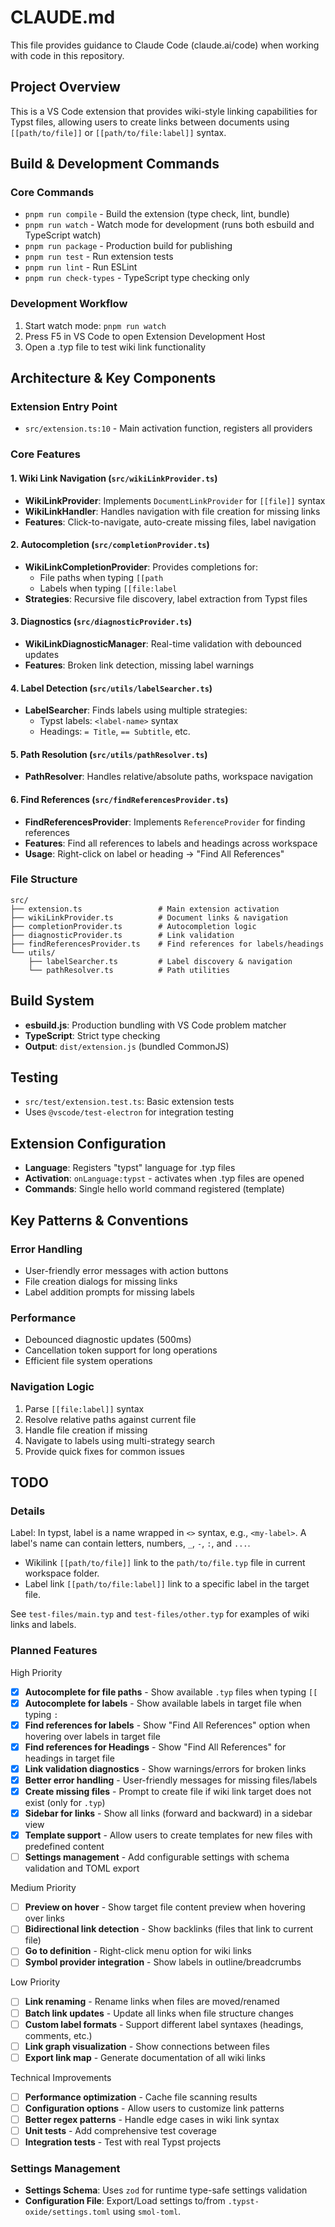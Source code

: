 # CLAUDE.md

This file provides guidance to Claude Code (claude.ai/code) when working with code in this repository.

## Project Overview

This is a VS Code extension that provides wiki-style linking capabilities for Typst files, allowing users to create links between documents using `[[path/to/file]]` or `[[path/to/file:label]]` syntax.

## Build & Development Commands

### Core Commands

- `pnpm run compile` - Build the extension (type check, lint, bundle)
- `pnpm run watch` - Watch mode for development (runs both esbuild and TypeScript watch)
- `pnpm run package` - Production build for publishing
- `pnpm run test` - Run extension tests
- `pnpm run lint` - Run ESLint
- `pnpm run check-types` - TypeScript type checking only

### Development Workflow

1. Start watch mode: `pnpm run watch`
2. Press F5 in VS Code to open Extension Development Host
3. Open a .typ file to test wiki link functionality

## Architecture & Key Components

### Extension Entry Point

- `src/extension.ts:10` - Main activation function, registers all providers

### Core Features

#### 1. Wiki Link Navigation (`src/wikiLinkProvider.ts`)

- **WikiLinkProvider**: Implements `DocumentLinkProvider` for `[[file]]` syntax
- **WikiLinkHandler**: Handles navigation with file creation for missing links
- **Features**: Click-to-navigate, auto-create missing files, label navigation

#### 2. Autocompletion (`src/completionProvider.ts`)

- **WikiLinkCompletionProvider**: Provides completions for:
  - File paths when typing `[[path`
  - Labels when typing `[[file:label`
- **Strategies**: Recursive file discovery, label extraction from Typst files

#### 3. Diagnostics (`src/diagnosticProvider.ts`)

- **WikiLinkDiagnosticManager**: Real-time validation with debounced updates
- **Features**: Broken link detection, missing label warnings

#### 4. Label Detection (`src/utils/labelSearcher.ts`)

- **LabelSearcher**: Finds labels using multiple strategies:
  - Typst labels: `<label-name>` syntax
  - Headings: `= Title`, `== Subtitle`, etc.

#### 5. Path Resolution (`src/utils/pathResolver.ts`)

- **PathResolver**: Handles relative/absolute paths, workspace navigation

#### 6. Find References (`src/findReferencesProvider.ts`)

- **FindReferencesProvider**: Implements `ReferenceProvider` for finding references
- **Features**: Find all references to labels and headings across workspace
- **Usage**: Right-click on label or heading → "Find All References"

### File Structure

```text
src/
├── extension.ts                 # Main extension activation
├── wikiLinkProvider.ts          # Document links & navigation
├── completionProvider.ts        # Autocompletion logic
├── diagnosticProvider.ts        # Link validation
├── findReferencesProvider.ts    # Find references for labels/headings
└── utils/
    ├── labelSearcher.ts         # Label discovery & navigation
    └── pathResolver.ts          # Path utilities
```

## Build System

- **esbuild.js**: Production bundling with VS Code problem matcher
- **TypeScript**: Strict type checking
- **Output**: `dist/extension.js` (bundled CommonJS)

## Testing

- `src/test/extension.test.ts`: Basic extension tests
- Uses `@vscode/test-electron` for integration testing

## Extension Configuration

- **Language**: Registers "typst" language for .typ files
- **Activation**: `onLanguage:typst` - activates when .typ files are opened
- **Commands**: Single hello world command registered (template)

## Key Patterns & Conventions

### Error Handling

- User-friendly error messages with action buttons
- File creation dialogs for missing links
- Label addition prompts for missing labels

### Performance

- Debounced diagnostic updates (500ms)
- Cancellation token support for long operations
- Efficient file system operations

### Navigation Logic

1. Parse `[[file:label]]` syntax
2. Resolve relative paths against current file
3. Handle file creation if missing
4. Navigate to labels using multi-strategy search
5. Provide quick fixes for common issues

## TODO

### Details

Label: In typst, label is a name wrapped in `<>` syntax, e.g., `<my-label>`. A label's name can contain letters, numbers, `_`, `-`, `:`, and `...`.

- Wikilink `[[path/to/file]]` link to the `path/to/file.typ` file in current workspace folder.
- Label link `[[path/to/file:label]]` link to a specific label in the target file.

See `test-files/main.typ` and `test-files/other.typ` for examples of wiki links and labels.

### Planned Features

High Priority

- [x] **Autocomplete for file paths** - Show available `.typ` files when typing `[[`
- [x] **Autocomplete for labels** - Show available labels in target file when typing `:`
- [x] **Find references for labels** - Show "Find All References" option when hovering over labels in target file
- [x] **Find references for Headings** - Show "Find All References" for headings in target file
- [x] **Link validation diagnostics** - Show warnings/errors for broken links
- [x] **Better error handling** - User-friendly messages for missing files/labels
- [x] **Create missing files** - Prompt to create file if wiki link target does not exist (only for `.typ`)
- [x] **Sidebar for links** - Show all links (forward and backward) in a sidebar view
- [x] **Template support** - Allow users to create templates for new files with predefined content
- [ ] **Settings management** - Add configurable settings with schema validation and TOML export

Medium Priority

- [ ] **Preview on hover** - Show target file content preview when hovering over links
- [ ] **Bidirectional link detection** - Show backlinks (files that link to current file)
- [ ] **Go to definition** - Right-click menu option for wiki links
- [ ] **Symbol provider integration** - Show labels in outline/breadcrumbs

Low Priority

- [ ] **Link renaming** - Rename links when files are moved/renamed
- [ ] **Batch link updates** - Update all links when file structure changes
- [ ] **Custom label formats** - Support different label syntaxes (headings, comments, etc.)
- [ ] **Link graph visualization** - Show connections between files
- [ ] **Export link map** - Generate documentation of all wiki links

Technical Improvements

- [ ] **Performance optimization** - Cache file scanning results
- [ ] **Configuration options** - Allow users to customize link patterns
- [ ] **Better regex patterns** - Handle edge cases in wiki link syntax
- [ ] **Unit tests** - Add comprehensive test coverage
- [ ] **Integration tests** - Test with real Typst projects

### Settings Management

- **Settings Schema**: Uses `zod` for runtime type-safe settings validation
- **Configuration File**: Export/Load settings to/from `.typst-oxide/settings.toml` using `smol-toml`.
